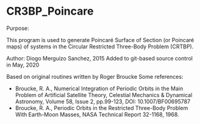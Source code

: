 # CR3BP_Poincare
Purpose:

This program is used to generate Poincaré Surface of Section (or Poincaré maps) of systems in the Circular Restricted Three-Body Problem (CRTBP).

Author: Diogo Merguizo Sanchez, 2015
Added to git-based source control in May, 2020

Based on original routines written by Roger Broucke
Some references:
* Broucke, R. A., Numerical Integration of Periodic Orbits in the Main Problem of Artificial Satellite Theory, 
Celestial Mechanics & Dynamical Astronomy, Volume 58, Issue 2, pp.99-123, DOI: 10.1007/BF00695787
* Broucke, R. A., Periodic Orbits in the Restricted Three-Body Problem With Earth-Moon Masses, NASA Technical Report 32-1168, 1968.
